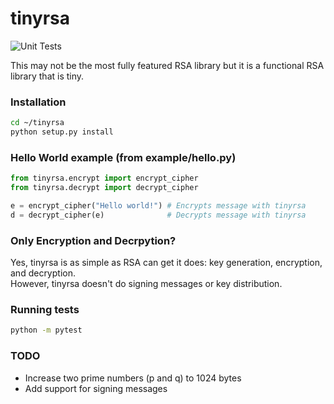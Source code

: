 # tinyrsa 

![Unit Tests](https://github.com/akilhylton/tinyrsa/workflows/Unit%20Tests/badge.svg)

This may not be the most fully featured RSA library but it is a functional RSA library that is tiny.

### Installation
```bash
cd ~/tinyrsa
python setup.py install
```

### Hello World example (from example/hello.py)
```python
from tinyrsa.encrypt import encrypt_cipher
from tinyrsa.decrypt import decrypt_cipher

e = encrypt_cipher("Hello world!") # Encrypts message with tinyrsa
d = decrypt_cipher(e)              # Decrypts message with tinyrsa
```

### Only Encryption and Decrpytion?
Yes, tinyrsa is as simple as RSA can get it does: key generation, encryption, and decryption.  
However, tinyrsa doesn't do signing messages or key distribution.

### Running tests

```bash
python -m pytest
```

### TODO
* Increase two prime numbers (p and q) to 1024 bytes 
* Add support for signing messages
